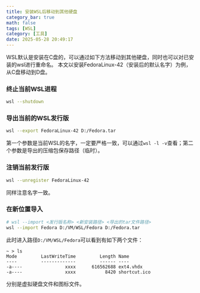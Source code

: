 ```yaml
---
title: 安装WSL后移动到其他硬盘
category_bar: true
math: false
tags: [WSL]
category: [工具]
date: 2025-05-28 20:49:17
---
```


WSL默认是安装在C盘的，可以通过如下方法移动到其他硬盘，同时也可以对已安装的wsl进行重命名。
本文以安装FedoraLinux-42（安装后的默认名字）为例，从C盘移动到D盘。

### 终止当前WSL进程
```bash
wsl --shutdown
```

### 导出当前的WSL发行版

```bash
wsl --export FedoraLinux-42 D:/Fedora.tar
```
第一个参数是当前WSL的名字，一定要严格一致，可以通过`wsl -l -v`查看；第二个参数是导出的压缩包保存路径（临时）。

### 注销当前发行版
```bash
wsl --unregister FedoraLinux-42
```
同样注意名字一致。

### 在新位置导入

```bash
# wsl --import <发行版名称> <新安装路径> <导出的tar文件路径>
wsl --import Fedora D:/VM/WSL/Fedora D:/Fedora.tar
```

此时进入路径`D:/VM/WSL/Fedora`可以看到有如下两个文件：
```
~ > ls
Mode         LastWriteTime         Length Name
----         -------------         ------ ----
-a----                xxxx      616562688 ext4.vhdx
-a----                xxxx           8420 shortcut.ico
```
分别是虚拟硬盘文件和图标文件。